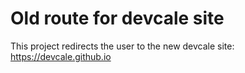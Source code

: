 # Old route for devcale site

This project redirects the user to the new devcale site: https://devcale.github.io